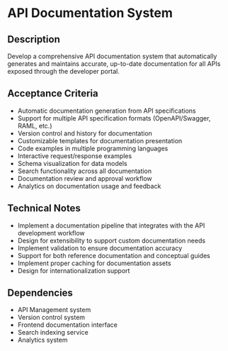 # API Documentation System

## Description
Develop a comprehensive API documentation system that automatically generates and maintains accurate, up-to-date documentation for all APIs exposed through the developer portal.

## Acceptance Criteria
- Automatic documentation generation from API specifications
- Support for multiple API specification formats (OpenAPI/Swagger, RAML, etc.)
- Version control and history for documentation
- Customizable templates for documentation presentation
- Code examples in multiple programming languages
- Interactive request/response examples
- Schema visualization for data models
- Search functionality across all documentation
- Documentation review and approval workflow
- Analytics on documentation usage and feedback

## Technical Notes
- Implement a documentation pipeline that integrates with the API development workflow
- Design for extensibility to support custom documentation needs
- Implement validation to ensure documentation accuracy
- Support for both reference documentation and conceptual guides
- Implement proper caching for documentation assets
- Design for internationalization support

## Dependencies
- API Management system
- Version control system
- Frontend documentation interface
- Search indexing service
- Analytics system